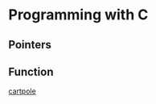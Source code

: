 # Programming with C

## Pointers


## Function



[cartpole](https://raw.githubusercontent.com/stevengogogo/GreatestCommonDivisor/main/src/main.c ':include')

